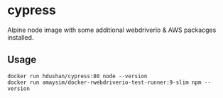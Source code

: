 # cypress

Alpine node image with some additional webdriverio & AWS packacges installed.

## Usage

    docker run hdushan/cypress:80 node --version
    docker run amaysim/docker-rwebdriverio-test-runner:9-slim npm --version
